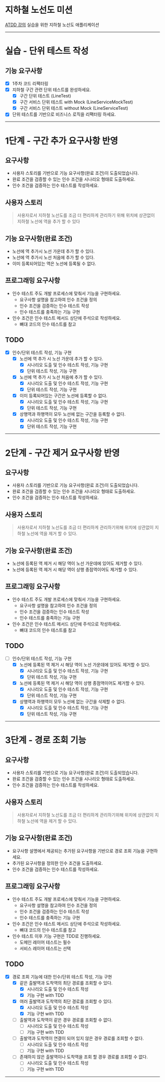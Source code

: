 # 지하철 노선도 미션
[ATDD 강의](https://edu.nextstep.camp/c/R89PYi5H) 실습을 위한 지하철 노선도 애플리케이션

---
# 실습 - 단위 테스트 작성

## 기능 요구사항
* [X] 1주차 코드 리팩터링
* [X] 지하철 구간 관련 단위 테스트를 완성하세요.
  * [X] 구간 단위 테스트 (LineTest)
  * [X] 구간 서비스 단위 테스트 with Mock (LineServiceMockTest)
  * [X] 구간 서비스 단위 테스트 without Mock (LineServiceTest)
* [X] 단위 테스트를 기반으로 비즈니스 로직을 리팩터링 하세요.
---
# 1단계 - 구간 추가 요구사항 반영

## 요구사항
* 사용자 스토리를 기반으로 기능 요구사항(완료 조건)이 도출되었습니다.
* 완료 조건을 검증할 수 있는 인수 조건을 시나리오 형태로 도출하세요.
* 인수 조건을 검증하는 인수 테스트를 작성하세요.

## 사용자 스토리
> 사용자로서 지하철 노선도를 조금 더 편리하게 관리하기 위해 위치에 상관없이 지하철 노선에 역을 추가 할 수 있다

## 기능 요구사항(완료 조건)
* 노선에 역 추가시 노선 가운데 추가 할 수 있다.
* 노선에 역 추가시 노선 처음에 추가 할 수 있다.
* 이미 등록되어있는 역은 노선에 등록될 수 없다.

## 프로그래밍 요구사항
* 인수 테스트 주도 개발 프로세스에 맞춰서 기능을 구현하세요.
  * 요구사항 설명을 참고하여 인수 조건을 정의
  * 인수 조건을 검증하는 인수 테스트 작성
  * 인수 테스트를 충족하는 기능 구현
* 인수 조건은 인수 테스트 메서드 상단에 주석으로 작성하세요.
  * 뼈대 코드의 인수 테스트를 참고

## TODO
* [X] 인수/단위 테스트 작성, 기능 구현
  * [X] 노선에 역 추가 시 노선 가운데 추가 할 수 있다.
    * [X] 시나리오 도출 및 인수 테스트 작성, 기능 구현
    * [X] 단위 테스트 작성, 기능 구현
  * [X] 노선에 역 추가 시 노선 처음에 추가 할 수 있다.
    * [X] 시나리오 도출 및 인수 테스트 작성, 기능 구현
    * [X] 단위 테스트 작성, 기능 구현
  * [X] 이미 등록되어있는 구간은 노선에 등록할 수 없다.
    * [x] 시나리오 도출 및 인수 테스트 작성, 기능 구현
    * [X] 단위 테스트 작성, 기능 구현
  * [X] 상행역과 하행역이 모두 노선에 없는 구간을 등록할 수 없다.
    * [X] 시나리오 도출 및 인수 테스트 작성, 기능 구현
    * [X] 단위 테스트 작성, 기능 구현
---
# 2단계 - 구간 제거 요구사항 반영

## 요구사항
* 사용자 스토리를 기반으로 기능 요구사항(완료 조건)이 도출되었습니다.
* 완료 조건을 검증할 수 있는 인수 조건을 시나리오 형태로 도출하세요.
* 인수 조건을 검증하는 인수 테스트를 작성하세요.

## 사용자 스토리
> 사용자로서 지하철 노선도를 조금 더 편리하게 관리하기위해 위치에 상관없이 지하철 노선에 역을 제거 할 수 있다.

## 기능 요구사항(완료 조건)
* 노선에 등록된 역 제거 시 해당 역이 노선 가운데에 있어도 제거할 수 있다.
* 노선에 등록된 역 제거 시 해당 역이 상행 종점역이어도 제거할 수 있다.

## 프로그래밍 요구사항
* 인수 테스트 주도 개발 프로세스에 맞춰서 기능을 구현하세요.
  * 요구사항 설명을 참고하여 인수 조건을 정의
  * 인수 조건을 검증하는 인수 테스트 작성
  * 인수 테스트를 충족하는 기능 구현
* 인수 조건은 인수 테스트 메서드 상단에 주석으로 작성하세요.
  * 뼈대 코드의 인수 테스트를 참고

## TODO
* [ ] 인수/단위 테스트 작성, 기능 구현
  * [X] 노선에 등록된 역 제거 시 해당 역이 노선 가운데에 있어도 제거할 수 있다.
    * [X] 시나리오 도출 및 인수 테스트 작성, 기능 구현
    * [X] 단위 테스트 작성, 기능 구현
  * [X] 노선에 등록된 역 제거 시 해당 역이 상행 종점역이어도 제거할 수 있다.
    * [X] 시나리오 도출 및 인수 테스트 작성, 기능 구현
    * [X] 단위 테스트 작성, 기능 구현
  * [X] 상행역과 하행역이 모두 노선에 없는 구간을 삭제할 수 없다.
    * [X] 시나리오 도출 및 인수 테스트 작성, 기능 구현
    * [X] 단위 테스트 작성, 기능 구현
---
# 3단계 - 경로 조회 기능

## 요구사항
* 사용자 스토리를 기반으로 기능 요구사항(완료 조건)이 도출되었습니다.
* 완료 조건을 검증할 수 있는 인수 조건을 시나리오 형태로 도출하세요.
* 인수 조건을 검증하는 인수 테스트를 작성하세요.

## 사용자 스토리
> 사용자로서 지하철 노선도를 조금 더 편리하게 관리하기위해 위치에 상관없이 지하철 노선에 역을 제거 할 수 있다.

## 기능 요구사항(완료 조건)
* 요구사항 설명에서 제공되는 추가된 요구사항을 기반으로 경로 조회 기능을 구현하세요.
* 추가된 요구사항을 정의한 인수 조건을 도출하세요.
* 인수 조건을 검증하는 인수 테스트를 작성하세요.

## 프로그래밍 요구사항
* 인수 테스트 주도 개발 프로세스에 맞춰서 기능을 구현하세요.
  * 요구사항 설명을 참고하여 인수 조건을 정의
  * 인수 조건을 검증하는 인수 테스트 작성
  * 인수 테스트를 충족하는 기능 구현
* 인수 조건은 인수 테스트 메서드 상단에 주석으로 작성하세요.
  * 뼈대 코드의 인수 테스트를 참고
* 인수 테스트 이후 기능 구현은 TDD로 진행하세요.
  * 도메인 레이어 테스트는 필수
  * 서비스 레이어 테스트는 선택

## TODO
* [X] 경로 조회 기능에 대한 인수/단위 테스트 작성, 기능 구현
  * [X] 같은 출발역과 도착역의 최단 경로를 조회할 수 있다.
    * [X] 시나리오 도출 및 인수 테스트 작성
    * [X] 기능 구현 with TDD
  * [X] 여러 출발역과 도착역의 최단 경로를 조회할 수 있다.
    * [X] 시나리오 도출 및 인수 테스트 작성
    * [X] 기능 구현 with TDD
  * [ ] 출발역과 도착역이 같은 경우 경로를 조회할 수 없다.
    * [ ] 시나리오 도출 및 인수 테스트 작성
    * [ ] 기능 구현 with TDD
  * [ ] 출발역과 도착역이 연결이 되어 있지 않은 경우 경로를 조회할 수 없다.
    * [ ] 시나리오 도출 및 인수 테스트 작성
    * [ ] 기능 구현 with TDD
  * [ ] 존재하지 않은 출발역이나 도착역을 조회 할 경우 경로를 조회할 수 없다.
    * [ ] 시나리오 도출 및 인수 테스트 작성
    * [ ] 기능 구현 with TDD
---
